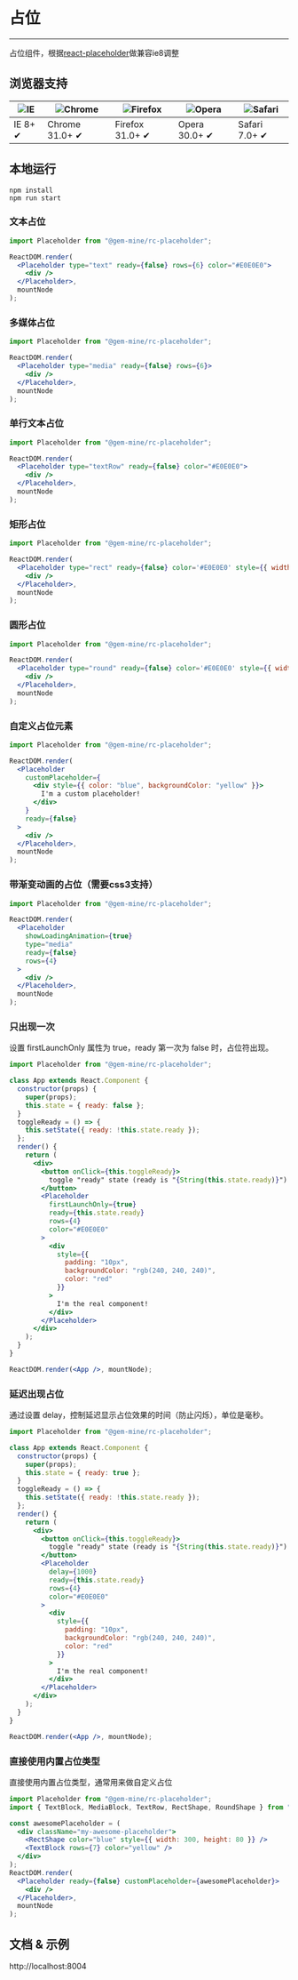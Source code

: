 # 占位

---

占位组件，根据[react-placeholder](https://github.com/buildo/react-placeholder)做兼容ie8调整

## 浏览器支持

| ![IE](https://raw.github.com/alrra/browser-logos/master/internet-explorer/internet-explorer_48x48.png) | ![Chrome](https://raw.github.com/alrra/browser-logos/master/chrome/chrome_48x48.png) | ![Firefox](https://raw.github.com/alrra/browser-logos/master/firefox/firefox_48x48.png) | ![Opera](https://raw.github.com/alrra/browser-logos/master/opera/opera_48x48.png) | ![Safari](https://raw.github.com/alrra/browser-logos/master/safari/safari_48x48.png) |
| ------------------------------------------------------------------------------------------------------ | ------------------------------------------------------------------------------------ | --------------------------------------------------------------------------------------- | --------------------------------------------------------------------------------- | ------------------------------------------------------------------------------------ |
| IE 8+ ✔                                                                                                | Chrome 31.0+ ✔                                                                       | Firefox 31.0+ ✔                                                                         | Opera 30.0+ ✔                                                                     | Safari 7.0+ ✔                                                                        |

## 本地运行

```
npm install
npm run start
```

### 文本占位

```jsx
import Placeholder from "@gem-mine/rc-placeholder";

ReactDOM.render(
  <Placeholder type="text" ready={false} rows={6} color="#E0E0E0">
    <div />
  </Placeholder>,
  mountNode
);
```

### 多媒体占位

```jsx
import Placeholder from "@gem-mine/rc-placeholder";

ReactDOM.render(
  <Placeholder type="media" ready={false} rows={6}>
    <div />
  </Placeholder>,
  mountNode
);
```

### 单行文本占位

```jsx
import Placeholder from "@gem-mine/rc-placeholder";

ReactDOM.render(
  <Placeholder type="textRow" ready={false} color="#E0E0E0">
    <div />
  </Placeholder>,
  mountNode
);
```

### 矩形占位

```jsx
import Placeholder from "@gem-mine/rc-placeholder";

ReactDOM.render(
  <Placeholder type="rect" ready={false} color='#E0E0E0' style={{ width: 50, height: 50 }}>
    <div />
  </Placeholder>,
  mountNode
);
```

### 圆形占位

```jsx
import Placeholder from "@gem-mine/rc-placeholder";

ReactDOM.render(
  <Placeholder type="round" ready={false} color='#E0E0E0' style={{ width: 50, height: 50 }}>
    <div />
  </Placeholder>,
  mountNode
);
```

### 自定义占位元素

```jsx
import Placeholder from "@gem-mine/rc-placeholder";

ReactDOM.render(
  <Placeholder
    customPlaceholder={
      <div style={{ color: "blue", backgroundColor: "yellow" }}>
        I'm a custom placeholder!
      </div>
    }
    ready={false}
  >
    <div />
  </Placeholder>,
  mountNode
);
```

### 带渐变动画的占位（需要css3支持）

```jsx
import Placeholder from "@gem-mine/rc-placeholder";

ReactDOM.render(
  <Placeholder
    showLoadingAnimation={true}
    type="media"
    ready={false}
    rows={4}
  >
    <div />
  </Placeholder>,
  mountNode
);
```

### 只出现一次

设置 firstLaunchOnly 属性为 true，ready 第一次为 false 时，占位符出现。

```jsx
import Placeholder from "@gem-mine/rc-placeholder";

class App extends React.Component {
  constructor(props) {
    super(props);
    this.state = { ready: false };
  }
  toggleReady = () => {
    this.setState({ ready: !this.state.ready });
  };
  render() {
    return (
      <div>
        <button onClick={this.toggleReady}>
          toggle "ready" state (ready is "{String(this.state.ready)}")
        </button>
        <Placeholder
          firstLaunchOnly={true}
          ready={this.state.ready}
          rows={4}
          color="#E0E0E0"
        >
          <div
            style={{
              padding: "10px",
              backgroundColor: "rgb(240, 240, 240)",
              color: "red"
            }}
          >
            I'm the real component!
          </div>
        </Placeholder>
      </div>
    );
  }
}

ReactDOM.render(<App />, mountNode);
```

### 延迟出现占位

通过设置 delay，控制延迟显示占位效果的时间（防止闪烁），单位是毫秒。

```jsx
import Placeholder from "@gem-mine/rc-placeholder";

class App extends React.Component {
  constructor(props) {
    super(props);
    this.state = { ready: true };
  }
  toggleReady = () => {
    this.setState({ ready: !this.state.ready });
  };
  render() {
    return (
      <div>
        <button onClick={this.toggleReady}>
          toggle "ready" state (ready is "{String(this.state.ready)}")
        </button>
        <Placeholder
          delay={1000}
          ready={this.state.ready}
          rows={4}
          color="#E0E0E0"
        >
          <div
            style={{
              padding: "10px",
              backgroundColor: "rgb(240, 240, 240)",
              color: "red"
            }}
          >
            I'm the real component!
          </div>
        </Placeholder>
      </div>
    );
  }
}

ReactDOM.render(<App />, mountNode);
```

### 直接使用内置占位类型

直接使用内置占位类型，通常用来做自定义占位

```jsx
import Placeholder from "@gem-mine/rc-placeholder";
import { TextBlock, MediaBlock, TextRow, RectShape, RoundShape } from "@gem-mine/rc-placeholder/placeholders";

const awesomePlaceholder = (
  <div className="my-awesome-placeholder">
    <RectShape color="blue" style={{ width: 300, height: 80 }} />
    <TextBlock rows={7} color="yellow" />
  </div>
);
ReactDOM.render(
  <Placeholder ready={false} customPlaceholder={awesomePlaceholder}>
    <div />
  </Placeholder>,
  mountNode
);
```


## 文档 & 示例

http://localhost:8004
